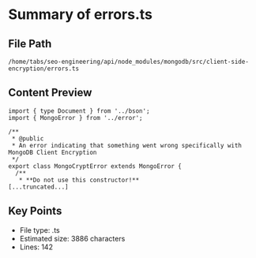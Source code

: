 # Summary of errors.ts
  
## File Path
`/home/tabs/seo-engineering/api/node_modules/mongodb/src/client-side-encryption/errors.ts`

## Content Preview
```
import { type Document } from '../bson';
import { MongoError } from '../error';

/**
 * @public
 * An error indicating that something went wrong specifically with MongoDB Client Encryption
 */
export class MongoCryptError extends MongoError {
  /**
   * **Do not use this constructor!**
[...truncated...]
```

## Key Points
- File type: .ts
- Estimated size: 3886 characters
- Lines: 142
